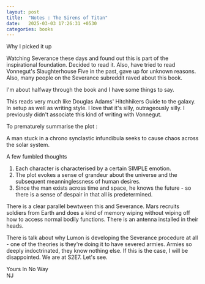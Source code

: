 ```yaml
---
layout: post
title:  "Notes : The Sirens of Titan"
date:   2025-03-03 17:26:31 +0530
categories: books
---
```


Why I picked it up 

Watching Severance these days and found out this is part of the inspirational foundation. Decided to read it. 
Also, have tried to read Vonnegut's Slaughterhouse Five in the past, gave up for unknown reasons. Also, many people on the Severance subreddit raved about this book.


I'm about halfway through the book and I have some things to say.

This reads very much like Douglas Adams' Hitchhikers Guide to the galaxy. In setup as well as writing style. I love that it's silly, outrageously silly. I previously didn't associate this kind of writing with Vonnegut. 

To prematurely summarise the plot : 

A man stuck in a chrono synclastic infundibula seeks to cause chaos across the solar system.

A few fumbled thoughts

1. Each character is characterised by a certain SIMPLE emotion. 
2. The plot evokes a sense of grandeur about the universe and the subsequent meanninglessness of human desires. 
3. Since the man exists across time and space, he knows the future - so there is a sense of despair in that all is predetermined. 

There is a clear parallel bewtween this and Severance. Mars recruits soldiers from Earth and does a kind of memory wiping without wiping off how to access normal bodily functions. There is an antenna installed in their heads. 

There is talk about why Lumon is developing the Severance procedure at all - one of the theories is they're doing it to have severed armies. Armies so deeply indoctrinated, they know nothing else. If this is the case, I will be disappointed. We are at S2E7. Let's see. 
    
    
Yours In No Way\
NJ
